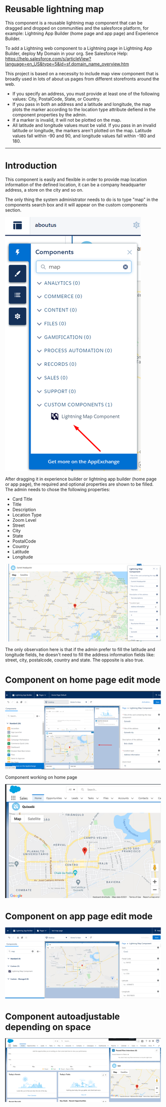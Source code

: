 # Reusable lightning map
This component is a reusable lightning map component that can be dragged and dropped on communities and the salesforce platform, for example: Lightning App Builder (home page and app page) and Experience Builder.

To add a Lightning web component to a Lightning page in Lightning App Builder, deploy My Domain in your org. See Salesforce Help: https://help.salesforce.com/s/articleView?language=en_US&type=5&id=sf.domain_name_overview.htm

This project is based on a necessity to include map view component that is broadly used in lots of about us pages from different storefronts around the web. 

- If you specify an address, you must provide at least one of the following values: City, PostalCode, State, or Country.
- If you pass in both an address and a latitude and longitude, the map plots the marker according to the location type attribute defiend in the component properties by the admin.
- If a marker is invalid, it will not be plotted on the map.
- All latitude and longitude values must be valid. If you pass in an invalid latitude or longitude, the markers aren't plotted on the map. Latitude values fall within -90 and 90, and longitude values fall within -180 and 180.
--------------------------------------------------------------------------------------------------------------------

Introduction
============

This component is easily and flexible in order to provide map location information of the defined location, it can be a company headquarter address, a store on the city and so on. 

The only thing the system administrator needs to do is to type "map" in the components search box and it will appear on the custom components section.

![](<data/img/custom component search box.png>)

After dragging it in experience builder or lightning app builder (home page or app page), the required and optional properties are shown to be filled.
The admin needs to chose the following properties:
- Card Title
- Title
- Description
- Location Type
- Zoom Level
- Street
- City
- State
- PostalCode
- Country
- Latitude
- Longitude

![](<data/img/experience builder.png>)

The only observation here is that if the admin prefer to fill the latitude and longitude fields, he doesn't need to fill the address information fields like: street, city, postalcode, country and state. The opposite is also true.

Component on home page edit mode
=======================

![](<data/img/home page.png>)

Component working on home page 

![](<data/img/home page working.png>)

Component on app page edit mode
=======================

![](<data/img/lightning app page.png>)

Component autoadjustable depending on space
=======================

![](<data/img/autoadjustable.png>)
